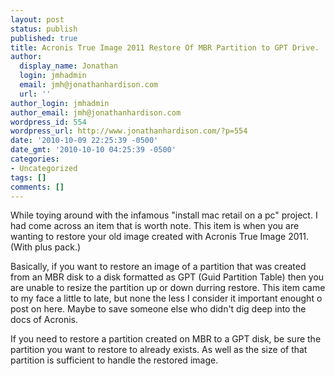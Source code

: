 ```yaml
---
layout: post
status: publish
published: true
title: Acronis True Image 2011 Restore Of MBR Partition to GPT Drive.
author:
  display_name: Jonathan
  login: jmhadmin
  email: jmh@jonathanhardison.com
  url: ''
author_login: jmhadmin
author_email: jmh@jonathanhardison.com
wordpress_id: 554
wordpress_url: http://www.jonathanhardison.com/?p=554
date: '2010-10-09 22:25:39 -0500'
date_gmt: '2010-10-10 04:25:39 -0500'
categories:
- Uncategorized
tags: []
comments: []
---
```

While toying around with the infamous "install mac retail on a pc" project. I had come across an item that is worth note. This item is when you are wanting to restore your old image created with Acronis True Image 2011. (With plus pack.)

Basically, if you want to restore an image of a partition that was created from an MBR disk to a disk formatted as GPT (Guid Partition Table) then you are unable to resize the partition up or down durring restore. This item came to my face a little to late, but none the less I consider it important enought o post on here. Maybe to save someone else who didn't dig deep into the docs of Acronis.

If you need to restore a partition created on MBR to a GPT disk, be sure the partition you want to restore to already exists. As well as the size of that partition is sufficient to handle the restored image.
